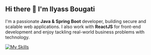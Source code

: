 ## Hi there 👋 I'm Ilyass Bougati

I'm a passionate **Java & Spring Boot** developer, building secure and scalable web applications. I also work with **ReactJS** for front-end development and enjoy tackling real-world business problems with technology.  


[![My Skills](https://skillicons.dev/icons?i=js,html,css,bootstrap,react,materialui,java,spring,py,flask,fastapi,mongodb,sqlite,mysql,postgres,postman,ubuntu,git,github,docker)](https://skillicons.dev)
